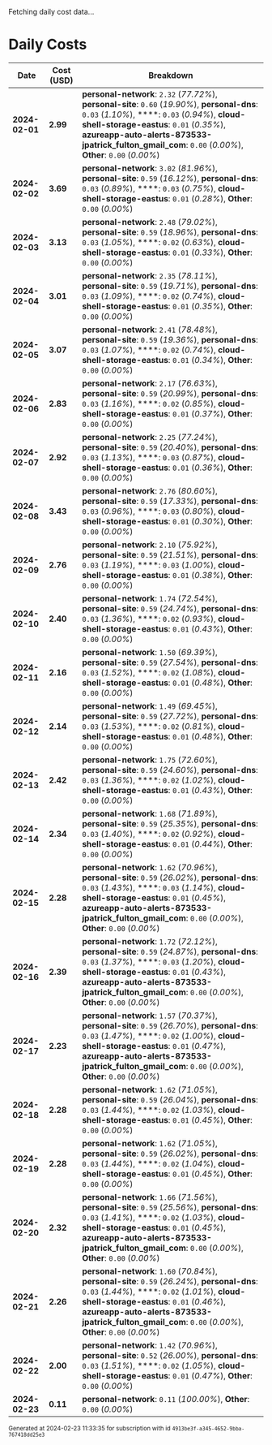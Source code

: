 Fetching daily cost data...
# Daily Costs

| Date | Cost (USD) | Breakdown |
|------|----------------|-----------|
| **2024-02-01** | **2.99** | **personal-network**: `2.32` (_77.72%_), **personal-site**: `0.60` (_19.90%_), **personal-dns**: `0.03` (_1.10%_), ****: `0.03` (_0.94%_), **cloud-shell-storage-eastus**: `0.01` (_0.35%_), **azureapp-auto-alerts-873533-jpatrick_fulton_gmail_com**: `0.00` (_0.00%_), **Other**: `0.00` (_0.00%_) |
| **2024-02-02** | **3.69** | **personal-network**: `3.02` (_81.96%_), **personal-site**: `0.59` (_16.12%_), **personal-dns**: `0.03` (_0.89%_), ****: `0.03` (_0.75%_), **cloud-shell-storage-eastus**: `0.01` (_0.28%_), **Other**: `0.00` (_0.00%_) |
| **2024-02-03** | **3.13** | **personal-network**: `2.48` (_79.02%_), **personal-site**: `0.59` (_18.96%_), **personal-dns**: `0.03` (_1.05%_), ****: `0.02` (_0.63%_), **cloud-shell-storage-eastus**: `0.01` (_0.33%_), **Other**: `0.00` (_0.00%_) |
| **2024-02-04** | **3.01** | **personal-network**: `2.35` (_78.11%_), **personal-site**: `0.59` (_19.71%_), **personal-dns**: `0.03` (_1.09%_), ****: `0.02` (_0.74%_), **cloud-shell-storage-eastus**: `0.01` (_0.35%_), **Other**: `0.00` (_0.00%_) |
| **2024-02-05** | **3.07** | **personal-network**: `2.41` (_78.48%_), **personal-site**: `0.59` (_19.36%_), **personal-dns**: `0.03` (_1.07%_), ****: `0.02` (_0.74%_), **cloud-shell-storage-eastus**: `0.01` (_0.34%_), **Other**: `0.00` (_0.00%_) |
| **2024-02-06** | **2.83** | **personal-network**: `2.17` (_76.63%_), **personal-site**: `0.59` (_20.99%_), **personal-dns**: `0.03` (_1.16%_), ****: `0.02` (_0.85%_), **cloud-shell-storage-eastus**: `0.01` (_0.37%_), **Other**: `0.00` (_0.00%_) |
| **2024-02-07** | **2.92** | **personal-network**: `2.25` (_77.24%_), **personal-site**: `0.59` (_20.40%_), **personal-dns**: `0.03` (_1.13%_), ****: `0.03` (_0.87%_), **cloud-shell-storage-eastus**: `0.01` (_0.36%_), **Other**: `0.00` (_0.00%_) |
| **2024-02-08** | **3.43** | **personal-network**: `2.76` (_80.60%_), **personal-site**: `0.59` (_17.33%_), **personal-dns**: `0.03` (_0.96%_), ****: `0.03` (_0.80%_), **cloud-shell-storage-eastus**: `0.01` (_0.30%_), **Other**: `0.00` (_0.00%_) |
| **2024-02-09** | **2.76** | **personal-network**: `2.10` (_75.92%_), **personal-site**: `0.59` (_21.51%_), **personal-dns**: `0.03` (_1.19%_), ****: `0.03` (_1.00%_), **cloud-shell-storage-eastus**: `0.01` (_0.38%_), **Other**: `0.00` (_0.00%_) |
| **2024-02-10** | **2.40** | **personal-network**: `1.74` (_72.54%_), **personal-site**: `0.59` (_24.74%_), **personal-dns**: `0.03` (_1.36%_), ****: `0.02` (_0.93%_), **cloud-shell-storage-eastus**: `0.01` (_0.43%_), **Other**: `0.00` (_0.00%_) |
| **2024-02-11** | **2.16** | **personal-network**: `1.50` (_69.39%_), **personal-site**: `0.59` (_27.54%_), **personal-dns**: `0.03` (_1.52%_), ****: `0.02` (_1.08%_), **cloud-shell-storage-eastus**: `0.01` (_0.48%_), **Other**: `0.00` (_0.00%_) |
| **2024-02-12** | **2.14** | **personal-network**: `1.49` (_69.45%_), **personal-site**: `0.59` (_27.72%_), **personal-dns**: `0.03` (_1.53%_), ****: `0.02` (_0.81%_), **cloud-shell-storage-eastus**: `0.01` (_0.48%_), **Other**: `0.00` (_0.00%_) |
| **2024-02-13** | **2.42** | **personal-network**: `1.75` (_72.60%_), **personal-site**: `0.59` (_24.60%_), **personal-dns**: `0.03` (_1.36%_), ****: `0.02` (_1.02%_), **cloud-shell-storage-eastus**: `0.01` (_0.43%_), **Other**: `0.00` (_0.00%_) |
| **2024-02-14** | **2.34** | **personal-network**: `1.68` (_71.89%_), **personal-site**: `0.59` (_25.35%_), **personal-dns**: `0.03` (_1.40%_), ****: `0.02` (_0.92%_), **cloud-shell-storage-eastus**: `0.01` (_0.44%_), **Other**: `0.00` (_0.00%_) |
| **2024-02-15** | **2.28** | **personal-network**: `1.62` (_70.96%_), **personal-site**: `0.59` (_26.02%_), **personal-dns**: `0.03` (_1.43%_), ****: `0.03` (_1.14%_), **cloud-shell-storage-eastus**: `0.01` (_0.45%_), **azureapp-auto-alerts-873533-jpatrick_fulton_gmail_com**: `0.00` (_0.00%_), **Other**: `0.00` (_0.00%_) |
| **2024-02-16** | **2.39** | **personal-network**: `1.72` (_72.12%_), **personal-site**: `0.59` (_24.87%_), **personal-dns**: `0.03` (_1.37%_), ****: `0.03` (_1.20%_), **cloud-shell-storage-eastus**: `0.01` (_0.43%_), **azureapp-auto-alerts-873533-jpatrick_fulton_gmail_com**: `0.00` (_0.00%_), **Other**: `0.00` (_0.00%_) |
| **2024-02-17** | **2.23** | **personal-network**: `1.57` (_70.37%_), **personal-site**: `0.59` (_26.70%_), **personal-dns**: `0.03` (_1.47%_), ****: `0.02` (_1.00%_), **cloud-shell-storage-eastus**: `0.01` (_0.47%_), **azureapp-auto-alerts-873533-jpatrick_fulton_gmail_com**: `0.00` (_0.00%_), **Other**: `0.00` (_0.00%_) |
| **2024-02-18** | **2.28** | **personal-network**: `1.62` (_71.05%_), **personal-site**: `0.59` (_26.04%_), **personal-dns**: `0.03` (_1.44%_), ****: `0.02` (_1.03%_), **cloud-shell-storage-eastus**: `0.01` (_0.45%_), **Other**: `0.00` (_0.00%_) |
| **2024-02-19** | **2.28** | **personal-network**: `1.62` (_71.05%_), **personal-site**: `0.59` (_26.02%_), **personal-dns**: `0.03` (_1.44%_), ****: `0.02` (_1.04%_), **cloud-shell-storage-eastus**: `0.01` (_0.45%_), **Other**: `0.00` (_0.00%_) |
| **2024-02-20** | **2.32** | **personal-network**: `1.66` (_71.56%_), **personal-site**: `0.59` (_25.56%_), **personal-dns**: `0.03` (_1.41%_), ****: `0.02` (_1.03%_), **cloud-shell-storage-eastus**: `0.01` (_0.45%_), **azureapp-auto-alerts-873533-jpatrick_fulton_gmail_com**: `0.00` (_0.00%_), **Other**: `0.00` (_0.00%_) |
| **2024-02-21** | **2.26** | **personal-network**: `1.60` (_70.84%_), **personal-site**: `0.59` (_26.24%_), **personal-dns**: `0.03` (_1.44%_), ****: `0.02` (_1.01%_), **cloud-shell-storage-eastus**: `0.01` (_0.46%_), **azureapp-auto-alerts-873533-jpatrick_fulton_gmail_com**: `0.00` (_0.00%_), **Other**: `0.00` (_0.00%_) |
| **2024-02-22** | **2.00** | **personal-network**: `1.42` (_70.96%_), **personal-site**: `0.52` (_26.00%_), **personal-dns**: `0.03` (_1.51%_), ****: `0.02` (_1.05%_), **cloud-shell-storage-eastus**: `0.01` (_0.47%_), **Other**: `0.00` (_0.00%_) |
| **2024-02-23** | **0.11** | **personal-network**: `0.11` (_100.00%_), **Other**: `0.00` (_0.00%_) |


<sup>Generated at 2024-02-23 11:33:35 for subscription with id `4913be3f-a345-4652-9bba-767418dd25e3`</sup>
